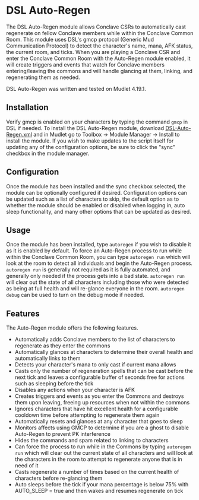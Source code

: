 # DSL Auto-Regen

The DSL Auto-Regen module allows Conclave CSRs to automatically cast regenerate on fellow Conclave members while within the Conclave Common Room. This module uses DSL's gmcp protocol (Generic Mud Communication Protocol) to detect the character's name, mana, AFK status, the current room, and ticks. When you are playing a Conclave CSR and enter the Conclave Common Room with the Auto-Regen module enabled, it will create triggers and events that watch for Conclave members entering/leaving the commons and will handle glancing at them, linking, and regenerating them as needed.

DSL Auto-Regen was written and tested on Mudlet 4.19.1.

## Installation

Verify gmcp is enabled on your characters by typing the command `gmcp` in DSL if needed. To install the DSL Auto-Regen module, download [DSL-Auto-Regen.xml](DSL-Auto-Regen.xml) and in Mudlet go to Toolbox -> Module Manager -> Install to install the module. If you wish to make updates to the script itself for updating any of the configuration options, be sure to click the "sync" checkbox in the module manager.

## Configuration

Once the module has been installed and the sync checkbox selected, the module can be optionally configured if desired. Configuration options can be updated such as a list of characters to skip, the default option as to whether the module should be enabled or disabled when logging in, auto sleep functionality, and many other options that can be updated as desired.

## Usage

Once the module has been installed, type `autoregen` if you wish to disable it as it is enabled by default. To force an Auto-Regen process to run while within the Conclave Common Room, you can type `autoregen run` which will look at the room to detect all individuals and begin the Auto-Regen process. `autoregen run` is generally not required as it is fully automated, and generally only needed if the process gets into a bad state. `autoregen run` will clear out the state of all characters including those who were detected as being at full health and will re-glance everyone in the room. `autoregen debug` can be used to turn on the debug mode if needed.

## Features

The Auto-Regen module offers the following features.

* Automatically adds Conclave members to the list of characters to regenerate as they enter the commons
* Automatically glances at characters to determine their overall health and automatically links to them
* Detects your character's mana to only cast if current mana allows
* Casts only the number of regeneration spells that can be cast before the next tick and leaves a configurable buffer of seconds free for actions such as sleeping before the tick
* Disables any actions when your character is AFK
* Creates triggers and events as you enter the Commons and destroys them upon leaving, freeing up resources when not within the commons
* Ignores characters that have hit excellent health for a configurable cooldown time before attempting to regenerate them again
* Automatically resets and glances at any character that goes to sleep
* Monitors affects using GMCP to determine if you are a ghost to disable Auto-Regen to prevent PK interference
* Hides the commands and spam related to linking to characters
* Can force the process to run while in the Commons by typing `autoregen run` which will clear out the current state of all characters and will look at the characters in the room to attempt to regenerate anyone that is in need of it 
* Casts regenerate a number of times based on the current health of characters before re-glancing them
* Auto sleeps before the tick if your mana percentage is below 75% with AUTO_SLEEP = true and then wakes and resumes regenerate on tick
